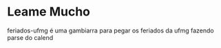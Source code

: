 # Leame Mucho

feriados-ufmg é uma gambiarra para pegar os feriados da ufmg fazendo parse do calend

